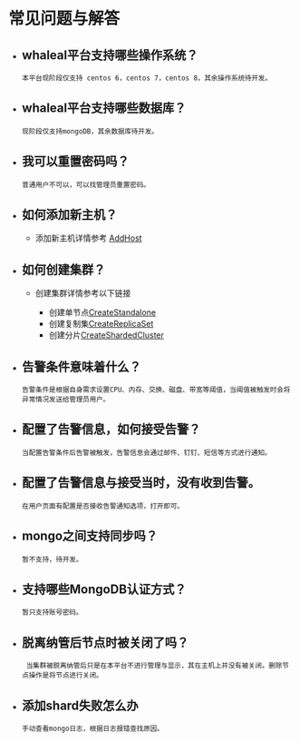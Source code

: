 

# 常见问题与解答

- ## whaleal平台支持哪些操作系统？

      本平台现阶段仅支持 centos 6，centos 7，centos 8，其余操作系统待开发。


- ## whaleal平台支持哪些数据库？

      现阶段仅支持mongoDB，其余数据库待开发。

- ## 我可以重置密码吗？

      普通用户不可以，可以找管理员重置密码。

- ## 如何添加新主机？

  - 添加新主机详情参考 
  [AddHost](../02-Usage/Host/AddHost.md)


- ## 如何创建集群？

  - 创建集群详情参考以下链接
  
    - 创建单节点[CreateStandalone](../02-Usage/MongoDB/CreateDeployment/CreateStandalone.md)
    - 创建复制集[CreateReplicaSet](../02-Usage/MongoDB/CreateDeployment/CreateReplicaSet.md)
    - 创建分片[CreateShardedCluster](../02-Usage/MongoDB/CreateDeployment/CreateShardedCluster.md)



- ## 告警条件意味着什么？

      告警条件是根据自身需求设置CPU、内存、交换、磁盘、带宽等阈值，当阈值被触发时会将异常情况发送给管理员用户。

- ## 配置了告警信息，如何接受告警？

      当配置告警条件后告警被触发，告警信息会通过邮件、钉钉、短信等方式进行通知。

- ## 配置了告警信息与接受当时，没有收到告警。
    
      在用户页面有配置是否接收告警通知选项，打开即可。


- ## mongo之间支持同步吗？

      暂不支持，待开发。

- ## 支持哪些MongoDB认证方式？

      暂只支持账号密码。

- ## 脱离纳管后节点时被关闭了吗？

       当集群被脱离纳管后只是在本平台不进行管理与显示，其在主机上并没有被关闭。删除节点操作是将节点进行关闭。

- ## 添加shard失败怎么办

      手动查看mongo日志，根据日志报错查找原因。